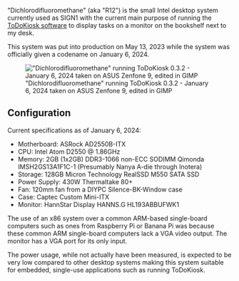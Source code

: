 "Dichlorodifluoromethane" (aka "R12") is the small Intel desktop system currently used as SIGN1 with the current main purpose of running the [ToDoKiosk software](../todokiosk) to display tasks on a monitor on the bookshelf next to my desk.

This system was put into production on May 13, 2023 while the system was officially given a codename on January 6, 2024.

<figure>
    <img src="/static/projects/r12_todokiosk.webp" alt="&quot;Dichlorodifluoromethane&quot; running ToDoKiosk 0.3.2 - January 6, 2024 taken on ASUS Zenfone 9, edited in GIMP">
    <figcaption>"Dichlorodifluoromethane" running ToDoKiosk 0.3.2 - January 6, 2024 taken on ASUS Zenfone 9, edited in GIMP</figcaption>
</figure>

## Configuration
Current specifications as of January 6, 2024:

- Motherboard: ASRock AD2550B-ITX
- CPU: Intel Atom D2550 @ 1.86GHz
- Memory: 2GB (1x2GB) DDR3-1066 non-ECC SODIMM Qimonda IMSH2GS13A1F1C-1 (Presumably Nanya A-die through Inotera)
- Storage: 128GB Micron Technology RealSSD M550 SATA SSD
- Power Supply: 430W Thermaltake 80+
- Fan: 120mm fan from a DIYPC Silence-BK-Window case
- Case: Captec Custom Mini-ITX
- Monitor: HannStar Display HANNS.G HL193ABBUFWK1

The use of an x86 system over a common ARM-based single-board computers such as ones from Raspberry Pi or Banana Pi was because these common ARM single-board computers lack a VGA video output. The monitor has a VGA port for its only input.

The power usage, while not actually have been measured, is expected to be very low compared to other desktop systems making this system suitable for embedded, single-use applications such as running ToDoKiosk.